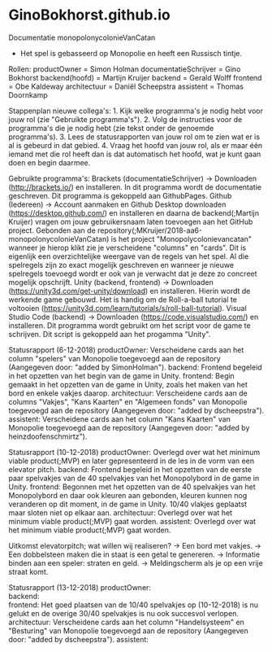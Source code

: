 # GinoBokhorst.github.io
Documentatie monopolonycolonieVanCatan
  - Het spel is gebasseerd op Monopolie en heeft een Russisch tintje. 

Rollen:
productOwner           = Simon Holman 
documentatieSchrijver  = Gino Bokhorst
backend(hoofd)         = Martijn Kruijer
backend                = Gerald Wolff
frontend               = Obe Kaldeway
architectuur           = Daniël Scheepstra
assistent              = Thomas Doornkamp

Stappenplan nieuwe collega's:
    1. Kijk welke programma's je nodig hebt voor jouw rol (zie "Gebruikte programma's").
    2. Volg de instructies voor de programma's die je nodig hebt (zie tekst onder de genoemde programma's).
    3. Lees de statusrapporten van jouw rol om te zien wat er is al is gebeurd in dat gebied.
    4. Vraag het hoofd van jouw rol, als er maar één iemand met die rol heeft dan is dat automatisch het hoofd, wat je kunt gaan doen en begin daarmee. 
    
Gebruikte programma's:
Brackets (documentatieSchrijver) 
    -> Downloaden (http://brackets.io/) en installeren.
       In dit programma wordt de documentatie geschreven. Dit programma is gekoppeld aan GithubPages.
Github (Iedereen)
    -> Account aanmaken en Github Desktop downloaden (https://desktop.github.com/) en installeren en daarna de backend(;Martijn Kruijer) vragen om jouw gebruikersnaam laten toevoegen aan het GitHub project.                      Gebonden aan de repository(;MKruijer/2018-aa6-monopolonycolonieVanCatan) is het project "Monopolycolonievancatan" wanneer je hierop klikt zie je verscheidene "columns" en "cards". Dit is eigenlijk een overzichtelijke    weergave van de regels van het spel. Al die spelregels zijn zo exact mogelijk geschreven en wanneer je nieuwe spelregels toevoegd wordt er ook van je verwacht dat je deze zo concreet mogelijk opschrijft.
Unity (backend, frontend)
    -> Downloaden (https://unity3d.com/get-unity/download) en installeren. 
       Hierin wordt de werkende game gebouwd. Het is handig om de Roll-a-ball tutorial te voltooien (https://unity3d.com/learn/tutorials/s/roll-ball-tutorial). 
Visual Studio Code (backend)
    -> Downloaden (https://code.visualstudio.com/) en installeren.
       Dit programma wordt gebruikt om het script voor de game te schrijven. Dit script is gekoppeld aan het progamma "Unity".
    
Statusrapport (6-12-2018)
productOwner: Verscheidene cards aan het column "spelers" van Monopolie toegevoegd aan de repository (Aangegeven door: "added by SimonHolman").
backend:      Frontend begeleid in het opzetten van het begin van de game in Unity.
frontend:     Begin gemaakt in het opzetten van de game in Unity, zoals het maken van het bord en enkele vakjes daarop.
architectuur: Verscheidene cards aan de columns "Vakjes", "Kans Kaarten" en "Algemeen fonds" van Monopolie toegevoegd aan de repository (Aangegeven door: "added by dscheepstra").
assistent:    Verscheidene cards aan het column "Kans Kaarten" van Monopolie toegevoegd aan de repository (Aangegeven door: "added by heinzdoofenschmirtz").

Statusrapport (10-12-2018)
productOwner:  Overlegd over wat het minimum viable product(;MVP) en later gepresenteerd in de les in de vorm van een elevator pitch.
backend:       Frontend begeleid in het opzetten van de eerste paar spelvakjes van de 40 spelvakjes van het Monopolybord in de game in Unity.
frontend:      Begonnen met het opzetten van de 40 spelvakjes van het Monopolybord en daar ook kleuren aan gebonden, kleuren kunnen nog veranderen op dit moment, in de game in Unity. 10/40 vlakjes geplaatst maar sloten niet                op elkaar aan.
architectuur:  Overlegd over wat het minimum viable product(;MVP) gaat worden.
assistent:     Overlegd over wat het minimum viable product(;MVP) gaat worden.

Uitkomst elevatorpitch; wat willen wij realiseren?
    -> Een bord met vakjes.
    -> Een dobbelsteen maken die in staat is een getal te genereren.
    -> Informatie binden aan een speler: straten en geld.
    -> Meldingscherm als je op een vrije straat komt.
    
Statusrapport (13-12-2018)
productOwner:  
backend:       
frontend:      Het goed plaatsen van de 10/40 spelvakjes op (10-12-2018) is nu gelukt en de overige 30/40 spelvakjes is nu ook succesvol verlopen. 
architectuur:  Verscheidene cards aan het column "Handelsysteem" en "Besturing" van Monopolie toegevoegd aan de repository (Aangegeven door: "added by dscheepstra"). 
assistent:     